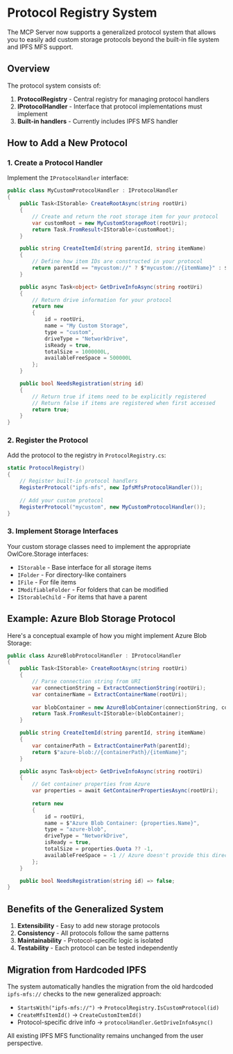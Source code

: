 # Protocol Registry System

The MCP Server now supports a generalized protocol system that allows you to easily add custom storage protocols beyond the built-in file system and IPFS MFS support.

## Overview

The protocol system consists of:

1. **ProtocolRegistry** - Central registry for managing protocol handlers
2. **IProtocolHandler** - Interface that protocol implementations must implement
3. **Built-in handlers** - Currently includes IPFS MFS handler

## How to Add a New Protocol

### 1. Create a Protocol Handler

Implement the `IProtocolHandler` interface:

```csharp
public class MyCustomProtocolHandler : IProtocolHandler
{
    public Task<IStorable> CreateRootAsync(string rootUri)
    {
        // Create and return the root storage item for your protocol
        var customRoot = new MyCustomStorageRoot(rootUri);
        return Task.FromResult<IStorable>(customRoot);
    }

    public string CreateItemId(string parentId, string itemName)
    {
        // Define how item IDs are constructed in your protocol
        return parentId == "mycustom://" ? $"mycustom://{itemName}" : $"{parentId}/{itemName}";
    }

    public async Task<object> GetDriveInfoAsync(string rootUri)
    {
        // Return drive information for your protocol
        return new
        {
            id = rootUri,
            name = "My Custom Storage",
            type = "custom",
            driveType = "NetworkDrive",
            isReady = true,
            totalSize = 1000000L,
            availableFreeSpace = 500000L
        };
    }

    public bool NeedsRegistration(string id)
    {
        // Return true if items need to be explicitly registered
        // Return false if items are registered when first accessed
        return true;
    }
}
```

### 2. Register the Protocol

Add the protocol to the registry in `ProtocolRegistry.cs`:

```csharp
static ProtocolRegistry()
{
    // Register built-in protocol handlers
    RegisterProtocol("ipfs-mfs", new IpfsMfsProtocolHandler());
    
    // Add your custom protocol
    RegisterProtocol("mycustom", new MyCustomProtocolHandler());
}
```

### 3. Implement Storage Interfaces

Your custom storage classes need to implement the appropriate OwlCore.Storage interfaces:

- `IStorable` - Base interface for all storage items
- `IFolder` - For directory-like containers
- `IFile` - For file items
- `IModifiableFolder` - For folders that can be modified
- `IStorableChild` - For items that have a parent

## Example: Azure Blob Storage Protocol

Here's a conceptual example of how you might implement Azure Blob Storage:

```csharp
public class AzureBlobProtocolHandler : IProtocolHandler
{
    public Task<IStorable> CreateRootAsync(string rootUri)
    {
        // Parse connection string from URI
        var connectionString = ExtractConnectionString(rootUri);
        var containerName = ExtractContainerName(rootUri);
        
        var blobContainer = new AzureBlobContainer(connectionString, containerName);
        return Task.FromResult<IStorable>(blobContainer);
    }

    public string CreateItemId(string parentId, string itemName)
    {
        var containerPath = ExtractContainerPath(parentId);
        return $"azure-blob://{containerPath}/{itemName}";
    }

    public async Task<object> GetDriveInfoAsync(string rootUri)
    {
        // Get container properties from Azure
        var properties = await GetContainerPropertiesAsync(rootUri);
        
        return new
        {
            id = rootUri,
            name = $"Azure Blob Container: {properties.Name}",
            type = "azure-blob",
            driveType = "NetworkDrive",
            isReady = true,
            totalSize = properties.Quota ?? -1,
            availableFreeSpace = -1 // Azure doesn't provide this directly
        };
    }

    public bool NeedsRegistration(string id) => false;
}
```

## Benefits of the Generalized System

1. **Extensibility** - Easy to add new storage protocols
2. **Consistency** - All protocols follow the same patterns
3. **Maintainability** - Protocol-specific logic is isolated
4. **Testability** - Each protocol can be tested independently

## Migration from Hardcoded IPFS

The system automatically handles the migration from the old hardcoded `ipfs-mfs://` checks to the new generalized approach:

- `StartsWith("ipfs-mfs://")` → `ProtocolRegistry.IsCustomProtocol(id)`
- `CreateMfsItemId()` → `CreateCustomItemId()`
- Protocol-specific drive info → `protocolHandler.GetDriveInfoAsync()`

All existing IPFS MFS functionality remains unchanged from the user perspective.
